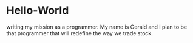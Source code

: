 # Hello-World
writing my mission as a programmer.
My name is Gerald and i plan to be that programmer that will redefine the way we trade stock.
